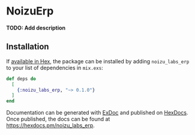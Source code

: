 # NoizuErp

**TODO: Add description**

## Installation

If [available in Hex](https://hex.pm/docs/publish), the package can be installed
by adding `noizu_labs_erp` to your list of dependencies in `mix.exs`:

```elixir
def deps do
  [
    {:noizu_labs_erp, "~> 0.1.0"}
  ]
end
```

Documentation can be generated with [ExDoc](https://github.com/elixir-lang/ex_doc)
and published on [HexDocs](https://hexdocs.pm). Once published, the docs can
be found at <https://hexdocs.pm/noizu_labs_erp>.

